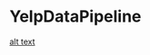 # YelpDataPipeline
[alt text](https://github.com/reachprajwal/YelpDataPipeline/blob/master/architecturalDesign.jpg)
